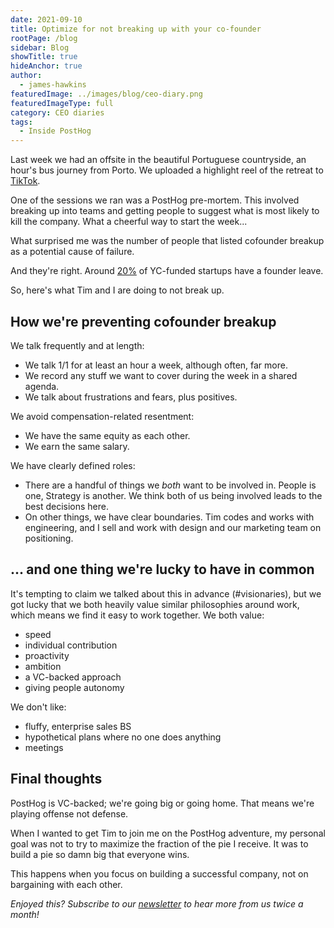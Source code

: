 ```yaml
---
date: 2021-09-10
title: Optimize for not breaking up with your co-founder
rootPage: /blog
sidebar: Blog
showTitle: true
hideAnchor: true
author:
  - james-hawkins
featuredImage: ../images/blog/ceo-diary.png
featuredImageType: full
category: CEO diaries
tags:
  - Inside PostHog
---
```


Last week we had an offsite in the beautiful Portuguese countryside, an hour's bus journey from Porto. We uploaded a highlight reel of the retreat to [TikTok](https://vm.tiktok.com/ZMRUGX4XW/).

One of the sessions we ran was a PostHog pre-mortem. This involved breaking up into teams and getting people to suggest what is most likely to kill the company. What a cheerful way to start the week...

What surprised me was the number of people that listed cofounder breakup as a potential cause of failure.

And they're right. Around [20%](http://paulgraham.com/startupmistakes.html) of YC-funded startups have a founder leave.

So, here's what Tim and I are doing to not break up.

## How we're preventing cofounder breakup

We talk frequently and at length:
- We talk 1/1 for at least an hour a week, although often, far more.
- We record any stuff we want to cover during the week in a shared agenda.
- We talk about frustrations and fears, plus positives.

We avoid compensation-related resentment:
- We have the same equity as each other.
- We earn the same salary.

We have clearly defined roles:
- There are a handful of things we _both_ want to be involved in. People is one, Strategy is another. We think both of us being involved leads to the best decisions here.
- On other things, we have clear boundaries. Tim codes and works with engineering, and I sell and work with design and our marketing team on positioning.

## ... and one thing we're lucky to have in common

It's tempting to claim we talked about this in advance (#visionaries), but we got lucky that we both heavily value similar philosophies around work, which means we find it easy to work together. We both value:

- speed
- individual contribution
- proactivity
- ambition
- a VC-backed approach
- giving people autonomy

We don't like:

- fluffy, enterprise sales BS
- hypothetical plans where no one does anything
- meetings

## Final thoughts

PostHog is VC-backed; we're going big or going home. That means we're playing offense not defense.

When I wanted to get Tim to join me on the PostHog adventure, my personal goal was not to try to maximize the fraction of the pie I receive. It was to build a pie so damn big that everyone wins.

This happens when you focus on building a successful company, not on bargaining with each other.

_Enjoyed this? Subscribe to our [newsletter](/newsletter) to hear more from us twice a month!_

